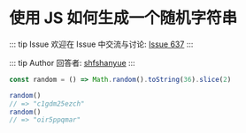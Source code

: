 # 使用 JS 如何生成一个随机字符串



::: tip Issue 
 欢迎在 Issue 中交流与讨论: [Issue 637](https://github.com/shfshanyue/Daily-Question/issues/637) 
:::

::: tip Author 
回答者: [shfshanyue](https://github.com/shfshanyue) 
:::

``` js
const random = () => Math.random().toString(36).slice(2)

random()
// => "c1gdm25ezch"
random()
// => "oir5ppqmar"
```